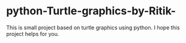 # python-Turtle-graphics-by-Ritik-
This is small project based on turtle graphics using python. I hope this project helps for  you.
